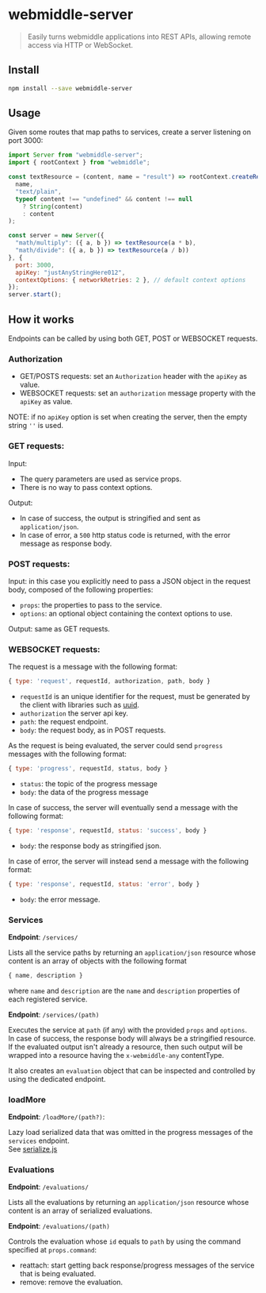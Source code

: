 # webmiddle-server

> Easily turns webmiddle applications into REST APIs, allowing remote access via HTTP or WebSocket.

## Install

```bash
npm install --save webmiddle-server
```

## Usage

Given some routes that map paths to services, create a server listening on port 3000:

```jsx
import Server from "webmiddle-server";
import { rootContext } from "webmiddle";

const textResource = (content, name = "result") => rootContext.createResource(
  name,
  "text/plain",
  typeof content !== "undefined" && content !== null
    ? String(content)
    : content
);

const server = new Server({
  "math/multiply": ({ a, b }) => textResource(a * b),
  "math/divide": ({ a, b }) => textResource(a / b))
}, {
  port: 3000,
  apiKey: "justAnyStringHere012",
  contextOptions: { networkRetries: 2 }, // default context options
});
server.start();
```

## How it works

Endpoints can be called by using both GET, POST or WEBSOCKET requests.

### Authorization

- GET/POSTS requests: set an `Authorization` header with the `apiKey` as value.
- WEBSOCKET requests: set an `authorization` message property with the `apiKey` as value.

NOTE: if no `apiKey` option is set when creating the server, then the empty string `''` is used.

### GET requests:

Input:
- The query parameters are used as service props.
- There is no way to pass context options.

Output:
- In case of success, the output is stringified and sent as `application/json`.
- In case of error, a `500` http status code is returned, with the error message as response body.

### POST requests:

Input: in this case you explicitly need to pass a JSON object in the request body, composed of the following properties:
  - `props`: the properties to pass to the service.
  - `options`: an optional object containing the context options to use.
  
Output: same as GET requests.
  
### WEBSOCKET requests:
The request is a message with the following format:

```javascript
{ type: 'request', requestId, authorization, path, body }
```

- `requestId` is an unique identifier for the request, must be generated by the client with libraries such as [uuid](https://www.npmjs.com/package/uuid).
- `authorization` the server api key.
- `path`: the request endpoint.
- `body`: the request body, as in POST requests.

As the request is being evaluated, the server could send `progress` messages with the following format:

```javascript
{ type: 'progress', requestId, status, body }
```

- `status`: the topic of the progress message
- `body`: the data of the progress message

In case of success, the server will eventually send a message with the following format:

```javascript
{ type: 'response', requestId, status: 'success', body }
```

- `body`: the response body as stringified json.

In case of error, the server will instead send a message with the following format:

```javascript
{ type: 'response', requestId, status: 'error', body }
```

- `body`: the error message.

### Services

**Endpoint**: `/services/`

Lists all the service paths by returning an `application/json` resource whose content is an array of objects with the following format

```javascript
{ name, description }
```

where `name` and `description` are the `name` and `description` properties of each registered service.

**Endpoint**: `/services/(path)`

Executes the service at `path` (if any) with the provided `props` and `options`.  
In case of success, the response body will always be a stringified resource.  
If the evaluated output isn't already a resource, then such output will be wrapped into a resource having the `x-webmiddle-any` contentType.

It also creates an `evaluation` object that can be inspected and controlled by using the dedicated endpoint.

### loadMore

**Endpoint**: `/loadMore/(path?)`: 

Lazy load serialized data that was omitted in the progress messages of the `services` endpoint.  
See [serialize.js](https://github.com/webmiddle/webmiddle/blob/master/packages/webmiddle-server/tests/serialize.js)

### Evaluations

**Endpoint**: `/evaluations/`

Lists all the evaluations by returning an `application/json` resource whose content is an array of serialized evaluations.

**Endpoint**: `/evaluations/(path)`

Controls the evaluation whose `id` equals to `path` by using the command specified at `props.command`:
- reattach: start getting back response/progress messages of the service that is being evaluated.
- remove: remove the evaluation.
